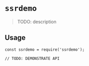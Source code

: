 # `ssrdemo`

> TODO: description

## Usage

```
const ssrdemo = require('ssrdemo');

// TODO: DEMONSTRATE API
```
